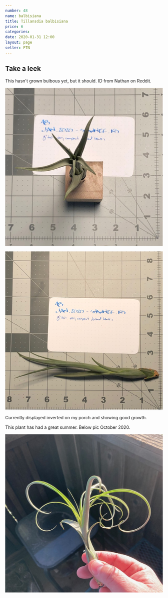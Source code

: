 ```yaml
---
number: 48
name: balbisiana
title: Tillansdia balbisiana
price: 6
categories: 
date: 2020-01-31 12:00
layout: page
seller: FTN
---
```

## Take a leek

This hasn't grown bulbous yet, but it should. ID from Nathan on Reddit.

!["Tillandsia balbisiana"](/i/IMG_5922.jpeg "Tillandsia balbisiana")

!["Tillandsia balbisiana"](/i/IMG_5923.jpeg "Tillandsia balbisiana")

Currently displayed inverted on my porch and showing good growth.

This plant has had a great summer. Below pic October 2020.

!["Tillandsia balbisiana"](/i/IMG_1094.jpeg "Tillandsia balbisiana")
